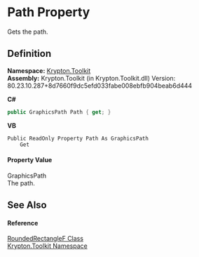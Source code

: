 # Path Property


Gets the path.



## Definition
**Namespace:** <a href="79d2eac2-21f4-54ff-7552-b20c33c30600.md">Krypton.Toolkit</a>  
**Assembly:** Krypton.Toolkit (in Krypton.Toolkit.dll) Version: 80.23.10.287+8d7660f9dc5efd033fabe008ebfb904beab6d444

**C#**
``` C#
public GraphicsPath Path { get; }
```
**VB**
``` VB
Public ReadOnly Property Path As GraphicsPath
	Get
```



#### Property Value
GraphicsPath  
The path.

## See Also


#### Reference
<a href="9ec31a53-2324-71b3-f910-3cb347e00975.md">RoundedRectangleF Class</a>  
<a href="79d2eac2-21f4-54ff-7552-b20c33c30600.md">Krypton.Toolkit Namespace</a>  
